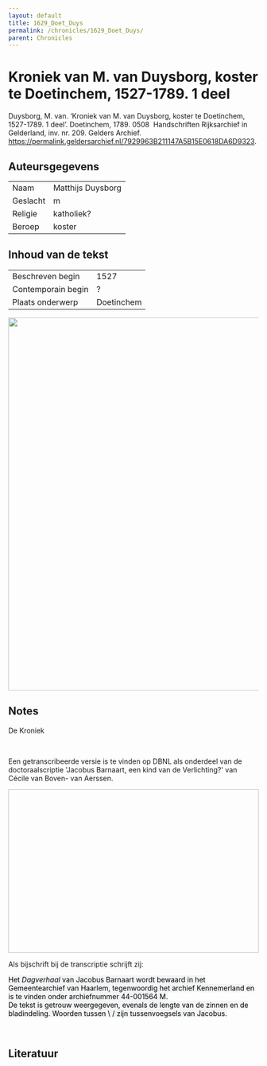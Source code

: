 ```yaml
---
layout: default
title: 1629_Doet_Duys
permalink: /chronicles/1629_Doet_Duys/
parent: Chronicles
--- 
```



# Kroniek van M. van Duysborg, koster te Doetinchem, 1527-1789. 1 deel 

Duysborg, M. van. ‘Kroniek van M. van Duysborg, koster te Doetinchem, 1527-1789. 1 deel’. Doetinchem, 1789. 0508  Handschriften Rijksarchief in Gelderland, inv. nr. 209. Gelders Archief. https://permalink.geldersarchief.nl/7929963B211147A5B15E0618DA6D9323. 

## Auteursgegevens 

| | | 
| --------------- | --------------- | 
| Naam | Matthijs Duysborg | 
| Geslacht | m | 
| Religie | katholiek? | 
| Beroep | koster | 

## Inhoud van de tekst 

| | | 
| --------------- | --------------- | 
| Beschreven begin | 1527 | 
| Contemporain begin | ? | 
| Plaats onderwerp | Doetinchem | 

[<img src="..\..\barplots_chronicles\1629_Doet_Duys.jpg" width="750"/>](..\..\barplots_chronicles\1629_Doet_Duys.jpg) 

## Notes 

<div data-schema-version="8"><p>De Kroniek</p>
<p>&nbsp;</p>
<p>Een getranscribeerde versie is te vinden op DBNL als onderdeel van de doctoraalscriptie 'Jacobus Barnaart, een kind van de Verlichting?' van Cécile van Boven- van Aerssen.</p>
<p><img alt="" data-attachment-key="XMKBAG3I" width="606" height="329"></p>
<p>Als bijschrift bij de transcriptie schrijft zij:</p>
<p><span style="color: #000000"><span style="background-color: #f3f4f5">Het&nbsp;</span></span><em><span style="color: #000000"><span style="background-color: #f3f4f5">Dagverhaal</span></span></em><span style="color: #000000"><span style="background-color: #f3f4f5">&nbsp;van Jacobus Barnaart wordt bewaard in het Gemeentearchief van Haarlem, tegenwoordig het archief Kennemerland en is te vinden onder archiefnummer 44-001564 M.<br>De tekst is getrouw weergegeven, evenals de lengte van de zinnen en de bladindeling. Woorden tussen \ / zijn tussenvoegsels van Jacobus.</span></span></p>
<p>&nbsp;</p>
</div> 

## Literatuur 

